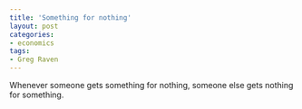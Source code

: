 ```yaml
---
title: 'Something for nothing'
layout: post
categories:
- economics
tags:
- Greg Raven
---
```


Whenever someone gets something for nothing, someone else gets nothing for something.